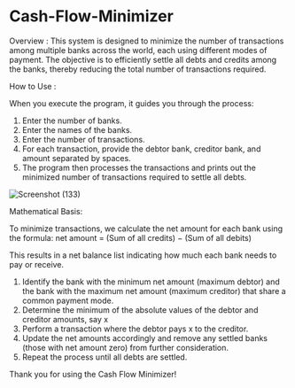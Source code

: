 # Cash-Flow-Minimizer
Overview :
This system is designed to minimize the number of transactions among multiple banks across the world, each using different modes of payment. The objective is to efficiently settle all debts and credits among the banks, thereby reducing the total number of transactions required.


How to Use :

When you execute the program, it guides you through the process:
1. Enter the number of banks.
2. Enter the names of the banks.
3. Enter the number of transactions.
4. For each transaction, provide the debtor bank, creditor bank, and amount separated by spaces.
5. The program then processes the transactions and prints out the minimized number of transactions required to settle all debts.

![Screenshot (133)](https://github.com/HIMANSHIWANJARI/Cash-Flow-Minimizer/assets/126982834/e5c4bf2e-038f-40a3-add1-7bdff5770ec5)

Mathematical Basis: 

To minimize transactions, we calculate the net amount for each bank using the formula:
net amount = (Sum of all credits) − (Sum of all debits)

This results in a net balance list indicating how much each bank needs to pay or receive.
1. Identify the bank with the minimum net amount (maximum debtor) and the bank with the maximum net amount (maximum creditor) that share a common payment mode.
2. Determine the minimum of the absolute values of the debtor and creditor amounts, say x
3. Perform a transaction where the debtor pays x to the creditor.
4. Update the net amounts accordingly and remove any settled banks (those with net amount zero) from further consideration.
5. Repeat the process until all debts are settled.

Thank you for using the Cash Flow Minimizer!
